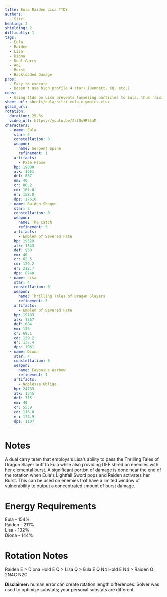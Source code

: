 ```yaml
---
title: Eula Raiden Lisa TTDS
authors:
  - Sitri
healing: 2
shielding: 2
difficulty: 1
tags:
  - Eula
  - Raiden
  - Lisa
  - Diona
  - Dual Carry
  - AoE
  - Burst
  - Backloaded Damage
pros:
  - Easy to execute
  - Doesn't use high profile 4 stars (Bennett, XQ, etc.)
cons:
  - Using ttds on Lisa prevents funneling particles to Eula, thus raising Eula's energy requirements
sheet_url: sheets/eula/sitri_eula_olympics.xlsx
gcsim_url: 
rotation:
  duration: 25.3s
  video_url: https://youtu.be/ZzfOo9R75aM
characters:
  - name: Eula
    star: 5
    constellation: 0
    weapon:
      name: Serpent Spine
      refinement: 1
    artifacts:
      - Pale Flame
    hp: 19880
    atk: 1681
    def: 887
    em: 40
    cr: 80.2
    cd: 161.0
    er: 158.0
    dps: 17616
  - name: Raiden Shogun
    star: 5
    constellation: 0
    weapon:
      name: The Catch
      refinement: 5
    artifacts:
      - Emblem of Severed Fate
    hp: 19529
    atk: 1843
    def: 930
    em: 40
    cr: 62.5
    cd: 129.2
    er: 212.7
    dps: 8748
  - name: Lisa
    star: 4
    constellation: 0
    weapon:
      name: Thrilling Tales of Dragon Slayers
      refinement: 5
    artifacts:
      - Emblem of Severed Fate
    hp: 19183
    atk: 1367
    def: 684
    em: 136
    cr: 69.1
    cd: 129.2
    er: 137.4
    dps: 1961
  - name: Diona
    star: 4
    constellation: 6
    weapon:
      name: Favonius Warbow
      refinement: 1
    artifacts:
      - Noblesse Oblige
    hp: 24733
    atk: 1345
    def: 715
    em: 40
    cr: 55.9
    cd: 116.0
    er: 172.9
    dps: 1107
---
```


# **Notes**
A dual carry team that employs's Lisa's ability to pass the Thrilling Tales of Dragon Slayer buff to Eula while also providing DEF shred on enemies with her elemental burst. A significant portion of damage is done near the end of the rotation when Eula's Lightfall Sword pops and Raiden activates her Burst. This can be used on enemies that have a limited window of vulnerability to output a concentrated amount of burst damage.

# **Energy Requirements**
Eula - 154%  
Raiden - 211%  
Lisa - 132%  
Diona - 144%

# **Rotation Notes**
Raiden E > Diona Hold E Q > Lisa Q > Eula E Q N4 Hold E N4 > Raiden Q 2N4C N2C

**Disclaimer:** human error can create rotation length differences. Solver was used to optimize substats; your personal substats are different.
